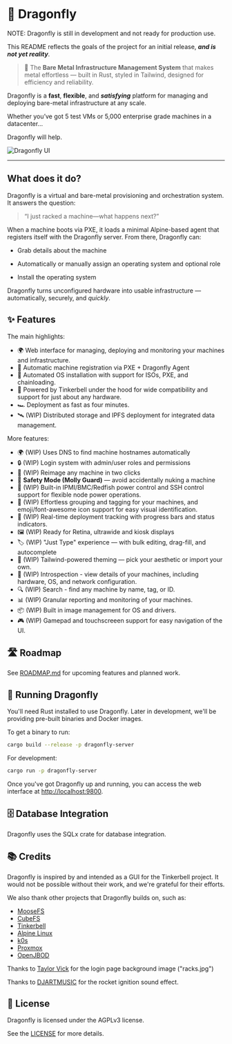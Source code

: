 # 🐉 Dragonfly

NOTE: Dragonfly is still in development and not ready for production use.

This README reflects the goals of the project for an initial release, ***and is not yet reality***.

> 🧠 The **Bare Metal Infrastructure Management System** that makes metal effortless —
> built in Rust, styled in Tailwind, designed for efficiency and reliability.

Dragonfly is a **fast**, **flexible**, and ***satisfying*** platform
for managing and deploying bare-metal infrastructure at any scale.

Whether you’ve got 5 test VMs or 5,000 enterprise grade machines in a datacenter...

Dragonfly will help.

![Dragonfly UI](media/screenshots/light-mode-machinelist.png)

---

## What does it do?
Dragonfly is a virtual and bare-metal provisioning and orchestration system.
It answers the question:

> “I just racked a machine—what happens next?”

When a machine boots via PXE, it loads a minimal Alpine-based agent that registers itself with the Dragonfly server.
From there, Dragonfly can:

* Grab details about the machine

* Automatically or manually assign an operating system and optional role

* Install the operating system

Dragonfly turns unconfigured hardware into usable infrastructure —
automatically, securely, and *quickly*.

## ✨ Features
The main highlights:
- 🌍 Web interface for managing, deploying
  and monitoring your machines and infrastructure.
- 📡 Automatic machine registration via PXE + Dragonfly Agent
- 🔄 Automated OS installation with support for ISOs, PXE, and chainloading.
- 🧚 Powered by Tinkerbell under the hood
  for wide compatibility and support for just about any hardware.
- 🏎️ Deployment as fast as four minutes.
- 🛰️ (WIP) Distributed storage and IPFS deployment
  for integrated data management.

More features:
- 🌍 (WIP) Uses DNS to find machine hostnames automatically
- 🔒 (WIP) Login system with admin/user roles and permissions
- 🔧 (WIP) Reimage any machine in two clicks
- 🧸 **Safety Mode (Molly Guard)** — avoid accidentally nuking a machine
- 🚀 (WIP) Built-in IPMI/BMC/Redfish power control
  and SSH control support for flexible node power operations.
- 🧠 (WIP) Effortless grouping and tagging for your machines,
  and emoji/font-awesome icon support for easy visual identification.
- 💈 (WIP) Real-time deployment tracking with progress bars and status indicators.
- 🖼️ (WIP) Ready for Retina, ultrawide and kiosk displays
- 🏷️ (WIP) "Just Type" experience — with bulk editing, drag-fill, and autocomplete  
- 🎨 (WIP) Tailwind-powered theming — pick your aesthetic or import your own.
- 🩻 (WIP) Introspection - view details of your machines,
  including hardware, OS, and network configuration.
- 🔍 (WIP) Search - find any machine by name, tag, or ID.
- 📊 (WIP) Granular reporting and monitoring of your machines.
- 📦 (WIP) Built in image management for OS and drivers.
- 🎮 (WIP) Gamepad and touchscreeen support for easy navigation of the UI.

## 🛣️ Roadmap

See [ROADMAP.md](ROADMAP.md) for upcoming features and planned work.

## 🚀 Running Dragonfly

You'll need Rust installed to use Dragonfly. Later in development, we'll be providing pre-built binaries and Docker images.

To get a binary to run:
```bash
cargo build --release -p dragonfly-server
```

For development:
```bash
cargo run -p dragonfly-server
```

Once you've got Dragonfly up and running, you can access the web interface at [http://localhost:9800](http://localhost:9800).

## 🗄️ Database Integration

Dragonfly uses the SQLx crate for database integration.

## 📚 Credits

Dragonfly is inspired by and intended as a GUI for the Tinkerbell project. It would not be possible without their work, and we're grateful for their efforts.

We also thank other projects that Dragonfly builds on, such as:
* [MooseFS](https://moosefs.org/)
* [CubeFS](https://cubefs.io/)
* [Tinkerbell](https://tinkerbell.org/)
* [Alpine Linux](https://alpinelinux.org/)
* [k0s](https://k0s.sh/)
* [Proxmox](https://proxmox.com/)
* [OpenJBOD](https://github.com/OpenJBOD)

Thanks to [Taylor Vick](https://unsplash.com/photos/cable-network-M5tzZtFCOfs) for the login page background image ("racks.jpg")

Thanks to [DJARTMUSIC](https://pixabay.com/sound-effects/short-fire-whoosh-1-317280/) for the rocket ignition sound effect.

## 📝 License

Dragonfly is licensed under the AGPLv3 license.

See the [LICENSE](LICENSE) for more details.